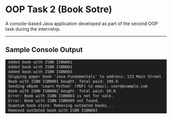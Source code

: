 # OOP Task 2 (Book Sotre)

A console-based Java application developed as part of the second OOP task during the internship.

---

## Sample Console Output

![Console Output](assets/cons.png)
